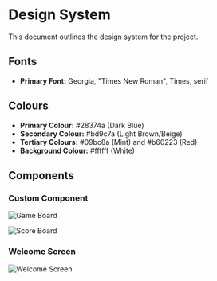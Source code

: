 # Design System

This document outlines the design system for the project.

## Fonts

- **Primary Font:** Georgia, "Times New Roman", Times, serif

## Colours

- **Primary Colour:** #28374a (Dark Blue)
- **Secondary Colour:** #bd9c7a (Light Brown/Beige)
- **Tertiary Colours:** #09bc8a (Mint) and #b60223 (Red)
- **Background Colour:** #ffffff (White)

## Components

### Custom Component

![Game Board](assets/design_system/gameBoard.png)

![Score Board](assets/design_system/scoreBoard.png)

### Welcome Screen

![Welcome Screen](assets/design_system/welcomeScreen.png)
